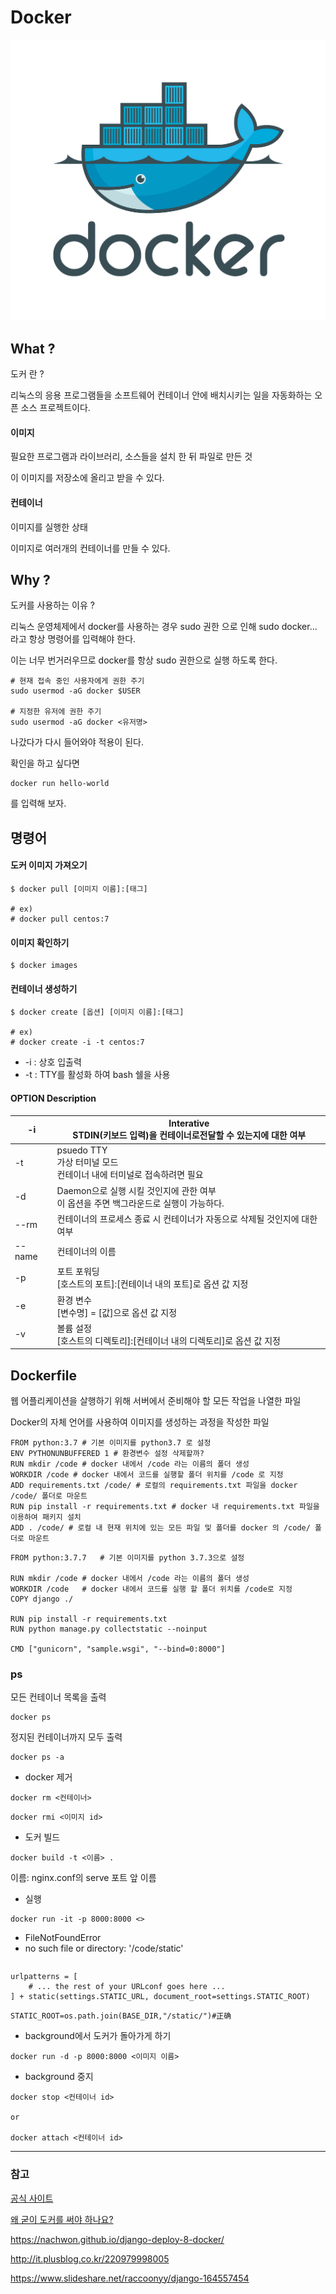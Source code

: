 # Docker



![](./img/docker-logo.png)



## What ?

도커 란 ?

리눅스의 응용 프로그램들을 소프트웨어 컨테이너 안에 배치시키는 일을 자동화하는 오픈 소스 프로젝트이다.





#### 이미지

필요한 프로그램과 라이브러리, 소스들을 설치 한 뒤 파일로 만든 것

이 이미지를 저장소에 올리고 받을 수 있다.



#### 컨테이너

이미지를 실행한 상태

이미지로 여러개의 컨테이너를 만들 수 있다.







## Why ?

도커를 사용하는 이유 ?





리눅스 운영체제에서 docker를 사용하는 경우 sudo 권한 으로 인해 sudo docker... 라고 항상 명령어를 입력해야 한다.

이는 너무 번거러우므로 docker를 항상 sudo 권한으로 실행 하도록 한다.

```
# 현재 접속 중인 사용자에게 권한 주기
sudo usermod -aG docker $USER

# 지정한 유저에 권한 주기
sudo usermod -aG docker <유저명>
```

나갔다가 다시 들어와야 적용이 된다.



확인을 하고 싶다면

```
docker run hello-world
```

를 입력해 보자.





## 명령어



#### 도커 이미지 가져오기

```
$ docker pull [이미지 이름]:[태그]

# ex)
# docker pull centos:7
```



#### 이미지 확인하기

```
$ docker images
```



#### 컨테이너 생성하기

```
$ docker create [옵션] [이미지 이름]:[태그]

# ex)
# docker create -i -t centos:7
```

- -i : 상호 입출력
- -t : TTY를 활성화 하여 bash 쉘을 사용





#### OPTION Description

| -i     | Interative<br />STDIN(키보드 입력)을 컨테이너로전달할 수 있는지에 대한 여부 |
| ------ | ------------------------------------------------------------ |
| -t     | psuedo TTY<br />가상 터미널 모드<br />컨테이너 내에 터미널로 접속하려면 필요 |
| -d     | Daemon으로 실행 시킬 것인지에 관한 여부<br />이 옵션을 주면 백그라운드로 실행이 가능하다. |
| --rm   | 컨테이너의 프로세스 종료 시 컨테이너가 자동으로 삭제될 것인지에 대한 여부 |
| --name | 컨테이너의 이름                                              |
| -p     | 포트 포워딩<br />[호스트의 포트]:[컨테이너 내의 포트]로 옵션 값 지정 |
| -e     | 환경 변수<br />[변수명] = [값]으로 옵션 값 지정              |
| -v     | 볼륨 설정<br />[호스트의 디렉토리]:[컨테이너 내의 디렉토리]로 옵션 값 지정 |





## Dockerfile

웹 어플리케이션을 살행하기 위해 서버에서 준비해야 할 모든 작업을 나열한 파일

Docker의 자체 언어를 사용하여 이미지를 생성하는 과정을 작성한 파일



```
FROM python:3.7 # 기본 이미지를 python3.7 로 설정
ENV PYTHONUNBUFFERED 1 # 환경변수 설정 삭제할까?
RUN mkdir /code # docker 내에서 /code 라는 이름의 폴더 생성
WORKDIR /code # docker 내에서 코드를 실행할 폴더 위치를 /code 로 지정
ADD requirements.txt /code/ # 로컬의 requirements.txt 파일을 docker /code/ 폴더로 마운트
RUN pip install -r requirements.txt # docker 내 requirements.txt 파일을 이용하여 패키지 설치
ADD . /code/ # 로컬 내 현재 위치에 있는 모든 파일 및 폴더를 docker 의 /code/ 폴더로 마운트
```



```
FROM python:3.7.7	# 기본 이미지를 python 3.7.3으로 설정

RUN mkdir /code	# docker 내에서 /code 라는 이름의 폴더 생성
WORKDIR /code	# docker 내에서 코드를 실행 할 폴더 위치를 /code로 지정
COPY django ./

RUN pip install -r requirements.txt
RUN python manage.py collectstatic --noinput

CMD ["gunicorn", "sample.wsgi", "--bind=0:8000"]
```









### ps

모든 컨테이너 목록을 출력

```
docker ps 
```

정지된 컨테이너까지 모두 출력

```
docker ps -a
```

















- docker 제거

```
docker rm <컨테이너>
```



```
docker rmi <이미지 id>
```





- 도커 빌드

```
docker build -t <이름> .
```

이름: nginx.conf의 serve 포트 앞 이름



- 실행

```
docker run -it -p 8000:8000 <>
```





- FileNotFoundError
- no such file or directory: '/code/static'

```

```







```
urlpatterns = [
    # ... the rest of your URLconf goes here ...
] + static(settings.STATIC_URL, document_root=settings.STATIC_ROOT)
```



```
STATIC_ROOT=os.path.join(BASE_DIR,"/static/")#正确

```





- background에서 도커가 돌아가게 하기

```
docker run -d -p 8000:8000 <이미지 이름>
```



- background 중지

```
docker stop <컨테이너 id>

or

docker attach <컨테이너 id>
```













------------------------

### 참고

[공식 사이트](https://www.docker.com/)

[왜 굳이 도커를 써야 하나요?](https://www.44bits.io/ko/post/why-should-i-use-docker-container)



https://nachwon.github.io/django-deploy-8-docker/



http://it.plusblog.co.kr/220979998005



https://www.slideshare.net/raccoonyy/django-164557454